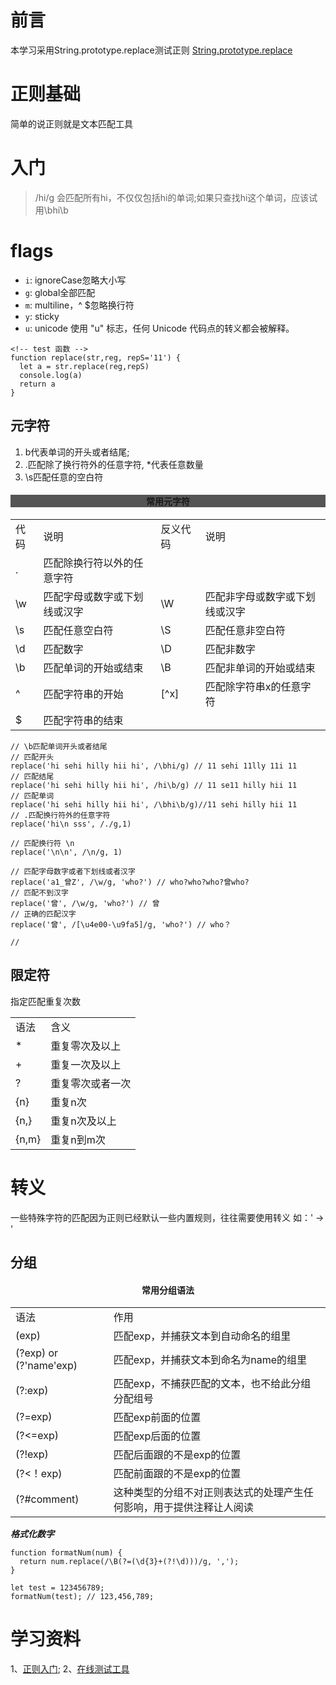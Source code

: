  # 前言
 本学习采用String.prototype.replace测试正则
 [String.prototype.replace](../string/replace/Readme.md)
 
 # 正则基础

 简单的说正则就是文本匹配工具

 # 入门
 
 >/hi/g 会匹配所有hi，不仅仅包括hi的单词;如果只查找hi这个单词，应该试用\bhi\b

# flags
* `i`: ignoreCase忽略大小写 
* `g`: global全部匹配
* `m`: multiline，^ $忽略换行符
* `y`: sticky
* `u`: unicode 使用 "u" 标志，任何 Unicode 代码点的转义都会被解释。



```
<!-- test 函数 -->
function replace(str,reg, repS='11') {
  let a = str.replace(reg,repS)
  console.log(a)
  return a
}

```

## 元字符
 1. b代表单词的开头或者结尾;
 2. .匹配除了换行符外的任意字符, *代表任意数量
 3. \s匹配任意的空白符

 <table style="backgroud: #f6f4f0" >
  <h4 style="text-align:center;background:#555">常用元字符</h4>
  <tr>
    <td >代码</td>
    <td>说明</td>
    <td>反义代码</td>
    <td>说明</td>
  </tr>
  <tr>
    <td >.</td>
    <td>匹配除换行符以外的任意字符</td>
    <td ></td>
    <td></td>
  </tr>
  <tr>
    <td>\w</td>
    <td>匹配字母或数字或下划线或汉字</td>
    <td>\W</td>
    <td>匹配非字母或数字或下划线或汉字</td>
  </tr>
  <tr>
    <td>\s</td>
    <td>匹配任意空白符</td>
    <td>\S</td>
    <td>匹配任意非空白符</td>
  </tr>
  <tr>
    <td>\d</td>
    <td>匹配数字</td>
    <td>\D</td>
    <td>匹配非数字</td>
  </tr>
  <tr>
    <td>\b</td>
    <td>匹配单词的开始或结束</td>
    <td>\B</td>
    <td>匹配非单词的开始或结束</td>
  </tr>
  <tr>
    <td>^</td>
    <td>匹配字符串的开始</td>
    <td>[^x]</td>
    <td>匹配除字符串x的任意字符</td>
  </tr>
  <tr>
    <td>$</td>
    <td>匹配字符串的结束</td>
  </tr>
  
 </table>



 ```
// \b匹配单词开头或者结尾
// 匹配开头
replace('hi sehi hilly hii hi', /\bhi/g) // 11 sehi 11lly 11i 11
// 匹配结尾
replace('hi sehi hilly hii hi', /hi\b/g) // 11 se11 hilly hii 11
// 匹配单词
replace('hi sehi hilly hii hi', /\bhi\b/g)//11 sehi hilly hii 11
// .匹配换行符外的任意字符
replace('hi\n sss', /./g,1) 

// 匹配换行符 \n
replace('\n\n', /\n/g, 1)

// 匹配字母数字或者下划线或者汉字
replace('a1_曾Z', /\w/g, 'who?') // who?who?who?曾who?
// 匹配不到汉字
replace('曾', /\w/g, 'who?') // 曾
// 正确的匹配汉字
replace('曾', /[\u4e00-\u9fa5]/g, 'who?') // who？

// 

 ```

 ## 限定符
 指定匹配重复次数

 <table>
  <tr>
    <td>语法</td>
    <td>含义</td>
  </tr>
  <tr>
    <td>*</td>
    <td>重复零次及以上</td>
  </tr>
  <tr>
    <td>+</td>
    <td>重复一次及以上</td>
  </tr>
  <tr>
    <td>?</td>
    <td>重复零次或者一次</td>
  </tr>
  <tr>
    <td>{n}</td>
    <td>重复n次</td>
  </tr>
  <tr>
    <td>{n,}</td>
    <td>重复n次及以上</td>
  </tr>
   <tr>
    <td>{n,m}</td>
    <td>重复n到m次</td>
  </tr>

</table>

# 转义
一些特殊字符的匹配因为正则已经默认一些内置规则，往往需要使用转义
如：' -> \' 



## 分组
 <table style="backgroud: #e3e3e4" >
  <h4 style="text-align:center ">常用分组语法</h4>
  <tr>
    <td>语法</td>
    <td>作用</td>
  </tr>
  <tr>
    <td>(exp)</td>
    <td>匹配exp，并捕获文本到自动命名的组里</td>
  </tr>
  <tr>
    <td>(?<name>exp) or (?'name'exp)</td>
    <td>匹配exp，并捕获文本到命名为name的组里</td>
  </tr>
  <tr>
    <td>(?:exp)</td>
    <td>匹配exp，不捕获匹配的文本，也不给此分组分配组号</td>
  </tr>
  <tr>
    <td>(?=exp)</td>
    <td>匹配exp前面的位置</td>
  </tr>
  <tr>
    <td>(?<=exp)</td>
    <td>匹配exp后面的位置</td>
  </tr>
  <tr>
    <td>(?!exp)</td>
    <td>匹配后面跟的不是exp的位置</td>
  </tr>
  <tr>
    <td>(?<！exp)</td>
    <td>匹配前面跟的不是exp的位置</td>
  </tr>
  <tr>
    <td>(?#comment)</td>
    <td>这种类型的分组不对正则表达式的处理产生任何影响，用于提供注释让人阅读
</td>
  </tr>


 </table>
 

***格式化数字***

```
function formatNum(num) {
  return num.replace(/\B(?=(\d{3}+(?!\d)))/g, ',');
}

let test = 123456789;
formatNum(test); // 123,456,789;
```

# 学习资料
1、[正则入门](http://www.runoob.com/w3cnote/regular-expression-30-minutes-tutorial.html#alternative);
2、[在线测试工具](https://c.runoob.com/front-end/854)